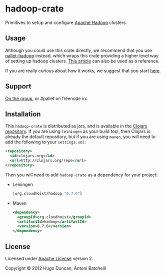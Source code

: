 # hadoop-crate

Primitives to setup and configure [Apache Hadoop](http://hadoop.apache.org/)
clusters.
 
## Usage

Although you could use this crate directly, we recommend that you use
[pallet-hadoop](https://github.com/pallet/pallet-hadoop) instead,
which wraps this crate providing a higher level way of setting up
hadoop clusters. [This
article](http://palletops.com/create-hadoop-clusters-the-easy-peasy-way-wit/)
can also be used as a reference.

If you are really curious about how it works, we suggest that you
start
[here](https://github.com/pallet/pallet-hadoop/blob/master/src/pallet_hadoop/node.clj#L110). 

## Support

[On the group](http://groups.google.com/group/pallet-clj), or #pallet on freenode irc.

## Installation

This `hadoop-crate` is distributed as jars, and is available in the
[Clojars repository](http://clojars.org). If you are using `leiningen`
as your build tool, then Clojars is already the default repository,
but if you are using `maven`, you will need to add the following to your
`settings.xml`:

```xml
<repository>
  <id>clojars.org</id>
  <url>http://clojars.org/repo</url>
</repository>
```

Then you will need to add `hadoop-crate` as a dependency for your
project:

- Leiningen

    ```clojure
    [org.cloudhoist/hadoop "0.7.0"]
    ```
- Maven
    ```xml
    <dependency>
      <groupId>org.cloudhoist</groupId>
      <artifactId>hadoop</artifactId>
      <version>0.7.0</version>
    </dependency>
    ```

## License

Licensed under [Apache License](http://www.apache.org/licenses/) version 2.

Copyright © 2012 Hugo Duncan, Antoni Batchelli
